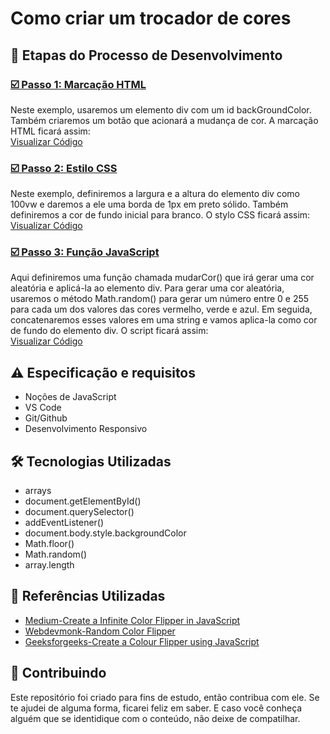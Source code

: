 

<!--
![](https://github.com/Diegojfsr/JavaScript_Projects_Beginners/blob/main/Imagens/Capa_Projetos_JavaScript.jpg)
-->

<!--
JavaScript Projects for Beginners – Easy Ideas to Get Started Coding JS
-->

# Como criar um trocador de cores

## 📝 Etapas do Processo de Desenvolvimento

### [☑️ Passo 1: Marcação HTML](https:)<br>
Neste exemplo, usaremos um elemento div com um id backGroundColor. Também criaremos um botão que acionará a mudança de cor. A marcação HTML ficará assim:<br>
[Visualizar Código](https://github.com/Diegojfsr/JavaScript_Projects_Beginners/blob/main/Projetos/TrocadorCores/index.html)


### [☑️ Passo 2: Estilo CSS](https:)<br>
Neste exemplo, definiremos a largura e a altura do elemento div como 100vw e daremos a ele uma borda de 1px em preto sólido. 
Também definiremos a cor de fundo inicial para branco. O stylo CSS ficará assim:<br>
[Visualizar Código](https://github.com/Diegojfsr/JavaScript_Projects_Beginners/blob/main/Projetos/TrocadorCores/style.css)


### [☑️ Passo 3: Função JavaScript](https:)<br>
Aqui definiremos uma função chamada mudarCor() que irá gerar uma cor aleatória e aplicá-la ao elemento div.
Para gerar uma cor aleatória, usaremos o método Math.random() para gerar um número entre 0 e 255 para cada um dos valores das cores vermelho, verde e azul. 
Em seguida, concatenaremos esses valores em uma string e vamos aplica-la como cor de fundo do elemento div. O script ficará assim:<br>
[Visualizar Código](https://github.com/Diegojfsr/JavaScript_Projects_Beginners/blob/main/Projetos/TrocadorCores/script.js)


## ⚠️ Especificação e requisitos

- Noções de JavaScript
- VS Code
- Git/Github
- Desenvolvimento Responsivo


## 🛠 Tecnologias Utilizadas

- arrays
- document.getElementById()
- document.querySelector()
- addEventListener()
- document.body.style.backgroundColor
- Math.floor()
- Math.random()
- array.length
 

## 📑 Referências Utilizadas

- [Medium-Create a Infinite Color Flipper in JavaScript](https://medium.com/swlh/create-a-infinite-color-flipper-in-javascript-417ca5f0d7cd)
- [Webdevmonk-Random Color Flipper](https://www.webdevmonk.com/projects/flip-color-project.html)
- [Geeksforgeeks-Create a Colour Flipper using JavaScript](https://www.geeksforgeeks.org/create-a-colour-flipper-using-javascript/)



## 🤝 Contribuindo

Este repositório foi criado para fins de estudo, então contribua com ele. Se te ajudei de alguma forma, ficarei feliz em
saber. E caso você conheça alguém que se identidique com o conteúdo, não deixe de compatilhar.


